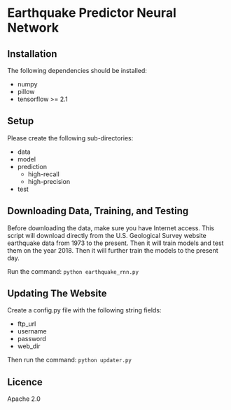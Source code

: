 # Earthquake Predictor Neural Network

## Installation

The following dependencies should be installed:

* numpy
* pillow
* tensorflow >= 2.1

## Setup

Please create the following sub-directories:

* data
* model
* prediction
  * high-recall
  * high-precision
* test

## Downloading Data, Training, and Testing

Before downloading the data, make sure you have Internet access.  This script will download directly from the U.S. Geological Survey website earthquake data from 1973 to the present.  Then it will train models and test them on the year 2018.  Then it will further train the models to the present day.

Run the command:  `python earthquake_rnn.py`

## Updating The Website

Create a config.py file with the following string fields:

* ftp_url
* username
* password
* web_dir

Then run the command: `python updater.py`

## Licence

Apache 2.0